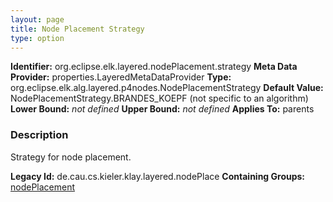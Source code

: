 ```yaml
---
layout: page
title: Node Placement Strategy
type: option
---
```


**Identifier:** org.eclipse.elk.layered.nodePlacement.strategy
**Meta Data Provider:** properties.LayeredMetaDataProvider
**Type:** org.eclipse.elk.alg.layered.p4nodes.NodePlacementStrategy
**Default Value:**  NodePlacementStrategy.BRANDES_KOEPF  (not specific to an algorithm)
**Lower Bound:** *not defined*
**Upper Bound:** *not defined*
**Applies To:** parents

### Description
Strategy for node placement.

**Legacy Id:** de.cau.cs.kieler.klay.layered.nodePlace
**Containing Groups:** [nodePlacement](org-eclipse-elk-layered-nodePlacement)

